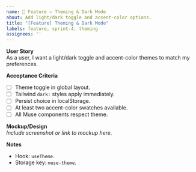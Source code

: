 ```yaml
---
name: 🎨 Feature – Theming & Dark Mode
about: Add light/dark toggle and accent-color options.
title: "[Feature] Theming & Dark Mode"
labels: feature, sprint-4, theming
assignees: ''
---
```


**User Story**  
As a user, I want a light/dark toggle and accent-color themes to match my preferences.

**Acceptance Criteria**
- [ ] Theme toggle in global layout.
- [ ] Tailwind `dark:` styles apply immediately.
- [ ] Persist choice in localStorage.
- [ ] At least two accent-color swatches available.
- [ ] All Muse components respect theme.

**Mockup/Design**  
_Include screenshot or link to mockup here._

**Notes**  
- Hook: `useTheme`.
- Storage key: `muse-theme`.
